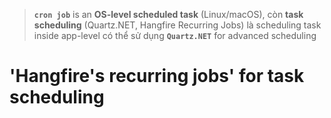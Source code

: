 > **`cron job`** is an **OS-level scheduled task** (Linux/macOS), còn **task scheduling** (Quartz.NET, Hangfire Recurring Jobs) là scheduling task inside app-level
> có thể sử dụng **`Quartz.NET`** for advanced scheduling

# 'Hangfire's recurring jobs' for task scheduling
